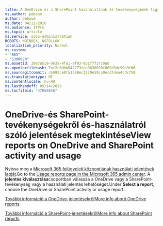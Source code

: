 ```yaml
---
title: A OneDrive és a SharePoint használatának és tevékenységének figyelése
ms.author: pebaum
author: pebaum
ms.date: 04/21/2020
ms.audience: ITPro
ms.topic: article
ms.service: o365-administration
ROBOTS: NOINDEX, NOFOLLOW
localization_priority: Normal
ms.custom:
- "865"
- "5300020"
ms.assetid: 2987a5c9-063a-4fa1-af03-951f7f1750a8
ms.openlocfilehash: 7bf2c8dbb542773fce8830890f869d9dc99a9f66
ms.sourcegitcommit: c6692ce0fa1358ec3529e59ca0ecdfdea4cdc759
ms.translationtype: MT
ms.contentlocale: hu-HU
ms.lasthandoff: 09/14/2020
ms.locfileid: "47666656"
---
```

# <a name="view-reports-on-onedrive-and-sharepoint-activity-and-usage"></a><span data-ttu-id="5d068-102">OneDrive-és SharePoint-tevékenységekről és-használatról szóló jelentések megtekintése</span><span class="sxs-lookup"><span data-stu-id="5d068-102">View reports on OneDrive and SharePoint activity and usage</span></span>

<span data-ttu-id="5d068-103">Nyissa meg a [Microsoft 365 felügyeleti központjának használati jelentések lapját](https://admin.microsoft.com/AdminPortal/Home).</span><span class="sxs-lookup"><span data-stu-id="5d068-103">Go to the [Usage reports page in the Microsoft 365 admin center](https://admin.microsoft.com/AdminPortal/Home).</span></span> <span data-ttu-id="5d068-104">A **jelentés kiválasztása**csoportban válassza a OneDrive vagy a SharePoint-tevékenység vagy a használati jelentés lehetőséget.</span><span class="sxs-lookup"><span data-stu-id="5d068-104">Under **Select a report**, choose the OneDrive or SharePoint activity or usage report.</span></span>
  
[<span data-ttu-id="5d068-105">További információ a OneDrive-jelentésekről</span><span class="sxs-lookup"><span data-stu-id="5d068-105">More info about OneDrive reports</span></span>](https://go.microsoft.com/fwlink/?linkid=875239)
  
[<span data-ttu-id="5d068-106">További információ a SharePoint-jelentésekről</span><span class="sxs-lookup"><span data-stu-id="5d068-106">More info about SharePoint reports</span></span>](https://go.microsoft.com/fwlink/?linkid=875240)
  